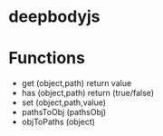 # deepbodyjs

Functions
===

- get (object,path) return value
- has (object,path) return (true/false)
- set (object,path,value) 
- pathsToObj (pathsObj)
- objToPaths (object)
